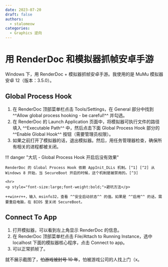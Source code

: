 ```yaml
---
date: 2023-07-20
draft: false
authors:
  - stalomeow
categories:
  - Graphics 逆向
---
```


# 用 RenderDoc 和模拟器抓帧安卓手游

Windows 下，用 RenderDoc + 模拟器抓帧安卓手游。我使用的是 MuMu 模拟器安卓 12（版本：3.5.0）。

<!-- more -->

## Global Process Hook

1. 在 RenderDoc 顶部菜单栏点击 Tools/Settings，在 General 部分中找到 ^^Allow global process hooking - be careful!^^ 并勾选。
2. 在 RenderDoc 的 Launch Application 页面中，将模拟器可执行文件的路径填入 ^^Executable Path^^ 中，然后点击下面 Global Process Hook 部分的 ^^Enable Global Hook^^ 按钮（需要管理员权限）。
3. 如果之前打开了模拟器的话，退出模拟器。然后，用任务管理器检查，确保所有相关的进程都被关闭。

!!! danger "大坑 - Global Process Hook 开启后没有效果"

    RenderDoc 的 Global Process Hook 依赖 AppInit_DLLs 机制。[^1] [^2] 从 Windows 8 开始，当 SecureBoot 开启的时候，这个机制是被禁用的。[^3]

    <hr>
    <p style="font-size:large;font-weight:bold;">避坑方法</p>

    ++win+r++，输入 msinfo32，查看 ^^安全启动状态^^ 的值。如果是 ^^启用^^ 的话，需要重启电脑，在 BIOS 里关闭 SecureBoot。

## Connect To App

1. 打开模拟器，可以看到左上角显示 RenderDoc 的信息。
2. 在 RenderDoc 顶部菜单栏点击 File/Attach to Running Instance，选中 localhost 下面的模拟器核心程序，点击 Connect to app。
3. 可以正常抓帧了。

就不展示截图了，<del>怕游戏被封号 10 年</del>，怕被游戏公司的人找上门（x。

[^1]: [使用RenderDoc配合安卓模拟器抓帧手游 - 知乎](https://zhuanlan.zhihu.com/p/403453085)
[^2]: [用RenderDoc和安卓模拟器抓帧手游 | Kxn's eXercise Notes](https://blog.kangkang.org/post/504.html)
[^3]: [AppInit DLLs and Secure Boot - Win32 apps | Microsoft Learn](https://docs.microsoft.com/en-us/windows/win32/dlls/secure-boot-and-appinit-dlls)